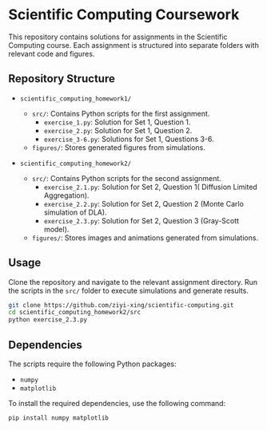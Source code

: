 # Scientific Computing Coursework

This repository contains solutions for assignments in the Scientific Computing course. Each assignment is structured into separate folders with relevant code and figures.

## Repository Structure

- `scientific_computing_homework1/`
  - `src/`: Contains Python scripts for the first assignment.
    - `exercise_1.py`: Solution for Set 1, Question 1.
    - `exercise_2.py`: Solution for Set 1, Question 2.
    - `exercise_3-6.py`: Solutions for Set 1, Questions 3-6.
  - `figures/`: Stores generated figures from simulations.

- `scientific_computing_homework2/`
  - `src/`: Contains Python scripts for the second assignment.
    - `exercise_2.1.py`: Solution for Set 2, Question 1( Diffusion Limited Aggregation).
    - `exercise_2.2.py`: Solution for Set 2, Question 2 (Monte Carlo simulation of DLA).
    - `exercise_2.3.py`: Solution for Set 2, Question 3 (Gray-Scott model).
  - `figures/`: Stores images and animations generated from simulations.

## Usage

Clone the repository and navigate to the relevant assignment directory. Run the scripts in the `src/` folder to execute simulations and generate results.

```bash
git clone https://github.com/ziyi-xing/scientific-computing.git
cd scientific_computing_homework2/src
python exercise_2.3.py
``` 

## Dependencies

The scripts require the following Python packages:

- `numpy`
- `matplotlib`

To install the required dependencies, use the following command:

```bash
pip install numpy matplotlib
``` 
